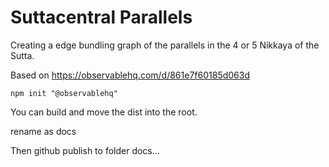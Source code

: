 # Suttacentral Parallels

Creating a edge bundling graph of the parallels in the 4 or 5 Nikkaya of the Sutta.

Based on https://observablehq.com/d/861e7f60185d063d

```
npm init "@observablehq"
```

You can build and move the dist into the root.

rename as docs

Then github publish to folder docs...